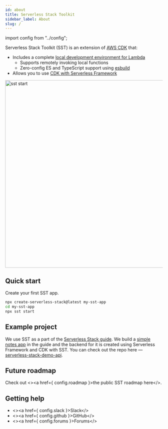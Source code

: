 ```yaml
---
id: about
title: Serverless Stack Toolkit
sidebar_label: About
slug: /
---
```


import config from "../config";

Serverless Stack Toolkit (SST) is an extension of [AWS CDK](https://aws.amazon.com/cdk/) that:

- Includes a complete [local development environment for Lambda](working-locally.md)
  - Supports remotely invoking local functions
  - Zero-config ES and TypeScript support using [esbuild](https://esbuild.github.io)
- Allows you to use [CDK with Serverless Framework](https://serverless-stack.com/chapters/using-aws-cdk-with-serverless-framework.html)

<p>
<img src="https://d1ne2nltv07ycv.cloudfront.net/SST/sst-start-demo/sst-start-demo-1356x790.gif" width="600" alt="sst start" />
</p>

## Quick start

Create your first SST app.

```bash
npx create-serverless-stack@latest my-sst-app
cd my-sst-app
npx sst start
```

## Example project

We use SST as a part of the [Serverless Stack guide](https://serverless-stack.com). We build a [simple notes app](http://demo2.serverless-stack.com/) in the guide and the backend for it is created using Serverless Framework and CDK with SST. You can check out the repo here — [serverless-stack-demo-api](https://github.com/AnomalyInnovations/serverless-stack-demo-api).

## Future roadmap

Check out <><a href={ config.roadmap }>the public SST roadmap here</a></>.

## Getting help

- <><a href={ config.slack }>Slack</a></>
- <><a href={ config.github }>GitHub</a></>
- <><a href={ config.forums }>Forums</a></>
